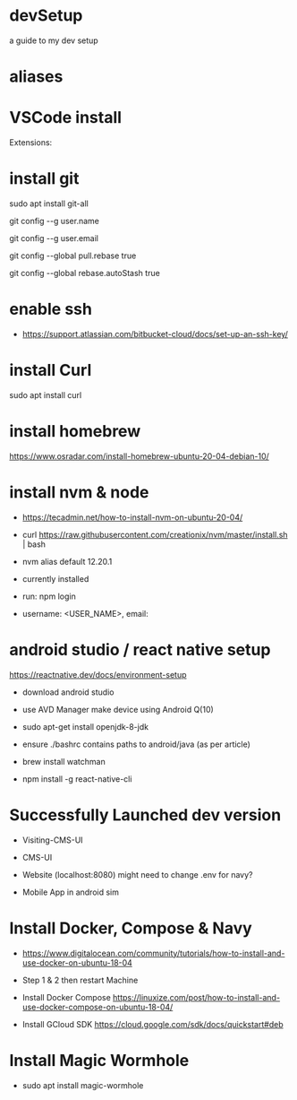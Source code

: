 # devSetup
a guide to my dev setup

# aliases

# VSCode install
Extensions:


# install git 
sudo apt install git-all

git config --g user.name <NAME>

git config --g user.email <EMAIL>

git config --global pull.rebase true

git config --global rebase.autoStash true


# enable ssh
 - https://support.atlassian.com/bitbucket-cloud/docs/set-up-an-ssh-key/

# install Curl
sudo apt install curl 

# install homebrew
https://www.osradar.com/install-homebrew-ubuntu-20-04-debian-10/

# install nvm & node
 - https://tecadmin.net/how-to-install-nvm-on-ubuntu-20-04/
 
 - curl https://raw.githubusercontent.com/creationix/nvm/master/install.sh | bash 
 
 - nvm alias default 12.20.1
 
 - currently installed
 
 - run: npm login 
 
 - username: <USER_NAME>, email: <EMAIL>
 

# android studio / react native setup
https://reactnative.dev/docs/environment-setup
 - download android studio
 
 - use AVD Manager make device using Android Q(10)
 
 - sudo apt-get install openjdk-8-jdk
 
 - ensure ./bashrc contains paths to android/java (as per article)
 
 - brew install watchman 
 
 - npm install -g react-native-cli
 
 
 # Successfully Launched dev version
 - Visiting-CMS-UI
 
 - CMS-UI
 
 - Website (localhost:8080) might need to change .env for navy?
 
 - Mobile App in android sim

# Install Docker, Compose & Navy
 - https://www.digitalocean.com/community/tutorials/how-to-install-and-use-docker-on-ubuntu-18-04
 - Step 1 & 2 then restart Machine
 
 - Install Docker Compose
https://linuxize.com/post/how-to-install-and-use-docker-compose-on-ubuntu-18-04/

 - Install GCloud SDK https://cloud.google.com/sdk/docs/quickstart#deb

# Install Magic Wormhole
 - sudo apt install magic-wormhole
